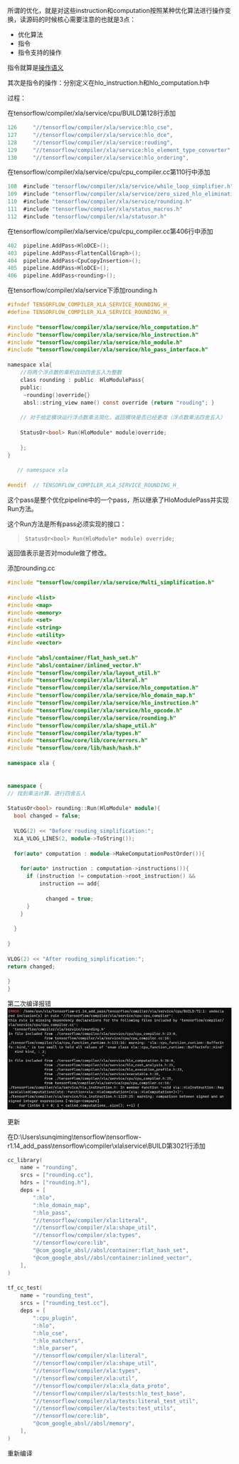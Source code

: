 所谓的优化，就是对这些instruction和computation按照某种优化算法进行操作变换，读源码的时候核心需要注意的也就是3点：

+ 优化算法
+ 指令
+ 指令支持的操作

指令就算是[操作语义](https://www.tensorflow.org/xla/operation_semantics#while)

其次是指令的操作：分别定义在hlo_instruction.h和hlo_computation.h中

过程：

在tensorflow/compiler/xla/service/cpu/BUILD第128行添加

``` h
126     "//tensorflow/compiler/xla/service:hlo_cse",
127     "//tensorflow/compiler/xla/service:hlo_dce",
128     "//tensorflow/compiler/xla/service:rouding",
129     "//tensorflow/compiler/xla/service:hlo_element_type_converter",
130     "//tensorflow/compiler/xla/service:hlo_ordering",
```

在tensorflow/compiler/xla/service/cpu/cpu_compiler.cc第110行中添加

``` h
108  #include "tensorflow/compiler/xla/service/while_loop_simplifier.h"
109  #include "tensorflow/compiler/xla/service/zero_sized_hlo_elimination.h"
110  #include "tensorflow/compiler/xla/service/rounding.h"
111  #include "tensorflow/compiler/xla/status_macros.h"
112  #include "tensorflow/compiler/xla/statusor.h"
```
在tensorflow/compiler/xla/service/cpu/cpu_compiler.cc第406行中添加

``` h
402  pipeline.AddPass<HloDCE>();
403  pipeline.AddPass<FlattenCallGraph>();
404  pipeline.AddPass<CpuCopyInsertion>();
405  pipeline.AddPass<HloDCE>();
406  pipeline.AddPass<rounding>();
```

在tensorflow/compiler/xla/service下添加rounding.h 

``` c
#ifndef TENSORFLOW_COMPILER_XLA_SERVICE_ROUNDING_H_
#define TENSORFLOW_COMPILER_XLA_SERVICE_ROUNDING_H_

#include "tensorflow/compiler/xla/service/hlo_computation.h"
#include "tensorflow/compiler/xla/service/hlo_instruction.h"
#include "tensorflow/compiler/xla/service/hlo_module.h"
#include "tensorflow/compiler/xla/service/hlo_pass_interface.h"

namespace xla{
    //将两个浮点数的乘积自动四舍五入为整数
    class rounding : public  HloModulePass{
    public:
     ~rounding()override{}
     absl::string_view name() const override {return "rouding"; }

    // 对于给定模块运行浮点数乘法简化，返回模块是否已经更改（浮点数乘法四舍五入）
   
    StatusOr<bool> Run(HloModule* module)override;
    
    };
}

   // namespace xla

#endif  // TENSORFLOW_COMPILER_XLA_SERVICE_ROUNDING_H_
```

这个pass是整个优化pipeline中的一个pass，所以继承了HloModulePass并实现Run方法。

这个Run方法是所有pass必须实现的接口：

> `StatusOr<bool> Run(HloModule* module) override;`

返回值表示是否对module做了修改。

添加rounding.cc 

```cpp
#include "tensorflow/compiler/xla/service/Multi_simplification.h"

#include <list>
#include <map>
#include <memory>
#include <set>
#include <string>
#include <utility>
#include <vector>

#include "absl/container/flat_hash_set.h"
#include "absl/container/inlined_vector.h"
#include "tensorflow/compiler/xla/layout_util.h"
#include "tensorflow/compiler/xla/literal.h"
#include "tensorflow/compiler/xla/service/hlo_computation.h"
#include "tensorflow/compiler/xla/service/hlo_domain_map.h"
#include "tensorflow/compiler/xla/service/hlo_instruction.h"
#include "tensorflow/compiler/xla/service/hlo_opcode.h"
#include "tensorflow/compiler/xla/service/rounding.h"
#include "tensorflow/compiler/xla/shape_util.h"
#include "tensorflow/compiler/xla/types.h"
#include "tensorflow/core/lib/core/errors.h"
#include "tensorflow/core/lib/hash/hash.h"

namespace xla {


namespace {
// 找到乘法计算，进行四舍五入   

StatusOr<bool> rounding::Run(HloModule* module){
  bool changed = false;

  VLOG(2) << "Before rouding_simplification:";
  XLA_VLOG_LINES(2, module->ToString());

  for(auto* computation : module->MakeComputationPostOrder()){

    for(auto* instruction : computation->instructions()){
      if (instruction != computation->root_instruction() &&
          instruction == add{
          
            changed = true;
      }
    }

  }
    
}

VLOG(2) << "After rouding_simplification:";
return changed;

}
}
```

第二次编译报错
![](pic/2.png)

更新

在D:\Users\sunqiming\tensorflow\tensorflow-r1.14_add_pass\tensorflow\compiler\xla\service\BUILD第3021行添加

```h
cc_library(
    name = "rounding",
    srcs = ["rounding.cc"],
    hdrs = ["rounding.h"],
    deps = [
        ":hlo",
        ":hlo_domain_map",
        ":hlo_pass",
        "//tensorflow/compiler/xla:literal",
        "//tensorflow/compiler/xla:shape_util",
        "//tensorflow/compiler/xla:types",
        "//tensorflow/core:lib",
        "@com_google_absl//absl/container:flat_hash_set",
        "@com_google_absl//absl/container:inlined_vector",
    ],
)

tf_cc_test(
    name = "rounding_test",
    srcs = ["rounding_test.cc"],
    deps = [
        ":cpu_plugin",
        ":hlo",
        ":hlo_cse",
        ":hlo_matchers",
        ":hlo_parser",
        "//tensorflow/compiler/xla:literal",
        "//tensorflow/compiler/xla:shape_util",
        "//tensorflow/compiler/xla:types",
        "//tensorflow/compiler/xla:util",
        "//tensorflow/compiler/xla:xla_data_proto",
        "//tensorflow/compiler/xla/tests:hlo_test_base",
        "//tensorflow/compiler/xla/tests:literal_test_util",
        "//tensorflow/compiler/xla/tests:test_utils",
        "//tensorflow/core:lib",
        "@com_google_absl//absl/memory",
    ],
)
```
重新编译


